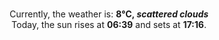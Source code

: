 <p  align="center"><br/>Currently, the weather is: <b> 8°C, <i>scattered clouds</i></b></br>Today, the sun rises at <b>06:39</b> and sets at <b>17:16</b>.</p>